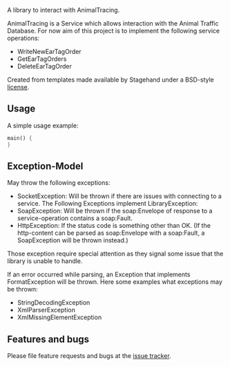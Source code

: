 A library to interact with AnimalTracing.

AnimalTracing is a Service which allows interaction with the Animal Traffic Database.
For now aim of this project is to implement the following service operations:
* WriteNewEarTagOrder
* GetEarTagOrders
* DeleteEarTagOrder


Created from templates made available by Stagehand under a BSD-style
[license](https://github.com/dart-lang/stagehand/blob/master/LICENSE).

## Usage

A simple usage example:

```dart
main() {
}
```

## Exception-Model
May throw the following exceptions: 
* SocketException: Will be thrown if there are issues with connecting to a service.
The Following Exceptions implement LibraryException:
* SoapException: Will be thrown if the soap:Envelope of response 
  to a service-operation contains a soap:Fault. 
* HttpException: If the status code is something other than OK. (If the http-content 
  can be parsed as soap:Envelope with a soap:Fault, a SoapException will be thrown instead.)
  
Those exception require special attention as they signal some issue that the library is unable to handle.

If an error occurred while parsing, an Exception that implements
FormatException will be thrown. Here some examples what exceptions may
be thrown: 
* StringDecodingException
* XmlParserException
* XmlMissingElementException

## Features and bugs

Please file feature requests and bugs at the [issue tracker][tracker].

[tracker]: https://github.com/MankoMR/animaltracing_unofficial_binding/issues
